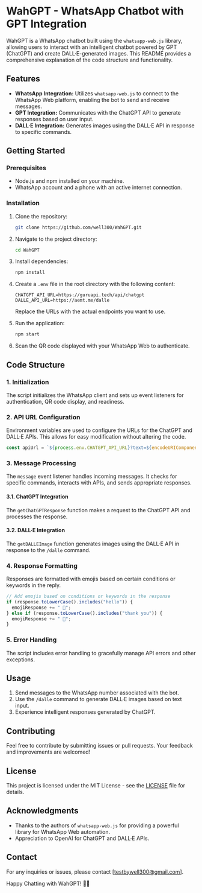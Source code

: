 # WahGPT - WhatsApp Chatbot with GPT Integration

WahGPT is a WhatsApp chatbot built using the `whatsapp-web.js` library, allowing users to interact with an intelligent chatbot powered by GPT (ChatGPT) and create DALL·E-generated images. This README provides a comprehensive explanation of the code structure and functionality.

## Features

- **WhatsApp Integration:** Utilizes `whatsapp-web.js` to connect to the WhatsApp Web platform, enabling the bot to send and receive messages.
- **GPT Integration:** Communicates with the ChatGPT API to generate responses based on user input.
- **DALL·E Integration:** Generates images using the DALL·E API in response to specific commands.

## Getting Started

### Prerequisites

- Node.js and npm installed on your machine.
- WhatsApp account and a phone with an active internet connection.

### Installation

1. Clone the repository:

   ```bash
   git clone https://github.com/well300/WahGPT.git
   ```

2. Navigate to the project directory:

   ```bash
   cd WahGPT
   ```

3. Install dependencies:

   ```bash
   npm install
   ```

4. Create a `.env` file in the root directory with the following content:

   ```env
   CHATGPT_API_URL=https://guruapi.tech/api/chatgpt
   DALLE_API_URL=https://aemt.me/dalle
   ```

   Replace the URLs with the actual endpoints you want to use.

5. Run the application:

   ```bash
   npm start
   ```

6. Scan the QR code displayed with your WhatsApp Web to authenticate.

## Code Structure

### 1. Initialization

The script initializes the WhatsApp client and sets up event listeners for authentication, QR code display, and readiness.

### 2. API URL Configuration

Environment variables are used to configure the URLs for the ChatGPT and DALL·E APIs. This allows for easy modification without altering the code.

```javascript
const apiUrl = `${process.env.CHATGPT_API_URL}?text=${encodeURIComponent(text)}`;
```

### 3. Message Processing

The `message` event listener handles incoming messages. It checks for specific commands, interacts with APIs, and sends appropriate responses.

#### 3.1. ChatGPT Integration

The `getChatGPTResponse` function makes a request to the ChatGPT API and processes the response.

#### 3.2. DALL·E Integration

The `getDALLEImage` function generates images using the DALL·E API in response to the `/dalle` command.

### 4. Response Formatting

Responses are formatted with emojis based on certain conditions or keywords in the reply.

```javascript
// Add emojis based on conditions or keywords in the response
if (response.toLowerCase().includes("hello")) {
  emojiResponse += " 👋";
} else if (response.toLowerCase().includes("thank you")) {
  emojiResponse += " 🙏";
}
```

### 5. Error Handling

The script includes error handling to gracefully manage API errors and other exceptions.

## Usage

1. Send messages to the WhatsApp number associated with the bot.
2. Use the `/dalle` command to generate DALL·E images based on text input.
3. Experience intelligent responses generated by ChatGPT.

## Contributing

Feel free to contribute by submitting issues or pull requests. Your feedback and improvements are welcomed!

## License

This project is licensed under the MIT License - see the [LICENSE](LICENSE) file for details.

## Acknowledgments

- Thanks to the authors of `whatsapp-web.js` for providing a powerful library for WhatsApp Web automation.
- Appreciation to OpenAI for ChatGPT and DALL·E APIs.

## Contact

For any inquiries or issues, please contact [testbywell300@gmail.com].

Happy Chatting with WahGPT! 🤖🚀
